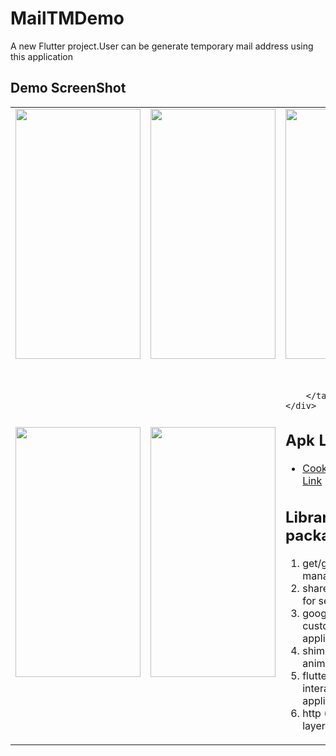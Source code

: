 # MailTMDemo

A new Flutter project.User can be generate temporary mail address using this application

## Demo  ScreenShot

<html>
	<div>
		<table width="200px">
			<tr>
				<td>
					<img src="https://bitbucket.org/bellalhrlux/mailtmdemo/raw/d3fca871c684f9c9e30959804897413e97555f9e/screenshots/login.png" height="400px" width="200px"/>
				</td>
				<td>
					<img src="https://bitbucket.org/bellalhrlux/mailtmdemo/raw/d3fca871c684f9c9e30959804897413e97555f9e/screenshots/register.png" height="400px" width="200px"/>
				</td>
				<td>
					<img src="https://bitbucket.org/bellalhrlux/mailtmdemo/raw/d3fca871c684f9c9e30959804897413e97555f9e/screenshots/home_without_empty_mailbox.png"  height="400px" width="200px"/>
				</td>
			</tr>
			<tr>
				<td>
					<img src="https://bitbucket.org/bellalhrlux/mailtmdemo/raw/d3fca871c684f9c9e30959804897413e97555f9e/screenshots/home_with_mailbox.png" height="400px" width="200px"/>
				</td>
				<td>
					<img src="https://bitbucket.org/bellalhrlux/mailtmdemo/raw/d3fca871c684f9c9e30959804897413e97555f9e/screenshots/web_and_mobile.png" height="400px" width="200px"/>
				</td>
				<td>
					
				</td>
			</tr>
		</table>
	</div>
</html>

## Apk Link 
- [Cookbook: Demo Apk Link](https://drive.google.com/file/d/1rtS7bdSdQYN5rFfqLGGpJQtajQBIIZH9/view?usp=sharing)


## Libraries and packages
1. get/getX(User for state management)
2. shared_preferences(User for session management)
3. google_fonts(User for custom font family this application)
4. shimmer(User for loading animation to the screen)
5. flutter_spinkit(User for interactive loader to the application)
6. http (User for network layer)

